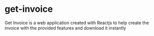 # get-invoice
Get Invoice is a web application created with Reactjs to help create the invoice with the provided features and download it instantly
